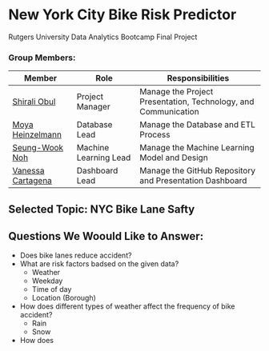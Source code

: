 # New York City Bike Risk Predictor
Rutgers University Data Analytics Bootcamp Final Project

### Group Members:
| Member               	| Role 	                 | Responsibilities                                                 |
|----------------------	|---------------------   | -------------                                                    |
| [Shirali Obul](https://github.com/ShiraliObul)|  Project Manager    	 |  Manage the Project Presentation, Technology, and Communication  |
| [Moya Heinzelmann](https://github.com/Moya112)    	|  Database Lead         |  Manage the Database and ETL Process                             |
| [Seung-Wook Noh](https://github.com/noahnohisalwaysgood)       	|  Machine Learning Lead |  Manage the Machine Learning Model and Design 	                |
| [Vanessa Cartagena](https://github.com/Vanessa-Cartagena)    	|  Dashboard Lead  	     |  Manage the GitHub Repository and Presentation Dashboard         


## Selected Topic: NYC Bike Lane Safty


## Questions We Woould Like to Answer:
- Does bike lanes reduce accident?
- What are risk factors badsed on the given data?
  - Weather
  - Weekday
  - Time of day
  - Location (Borough)
- How does different types of weather affect the frequency of bike accident?
  - Rain
  - Snow
- How does 
